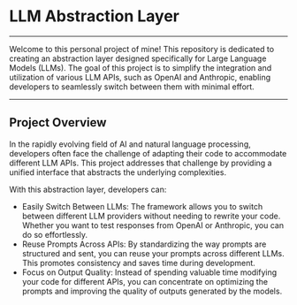 # LLM Abstraction Layer

---

Welcome to this personal project of mine! This repository is dedicated to creating an abstraction layer designed specifically for Large Language Models (LLMs). The goal of this project is to simplify the integration and utilization of various LLM APIs, such as OpenAI and Anthropic, enabling developers to seamlessly switch between them with minimal effort.

---

## Project Overview

In the rapidly evolving field of AI and natural language processing, developers often face the challenge of adapting their code to accommodate different LLM APIs. This project addresses that challenge by providing a unified interface that abstracts the underlying complexities.

With this abstraction layer, developers can:

- Easily Switch Between LLMs: The framework allows you to switch between different LLM providers without needing to rewrite your code. Whether you want to test responses from OpenAI or Anthropic, you can do so effortlessly.
- Reuse Prompts Across APIs: By standardizing the way prompts are structured and sent, you can reuse your prompts across different LLMs. This promotes consistency and saves time during development.
- Focus on Output Quality: Instead of spending valuable time modifying your code for different APIs, you can concentrate on optimizing the prompts and improving the quality of outputs generated by the models.
